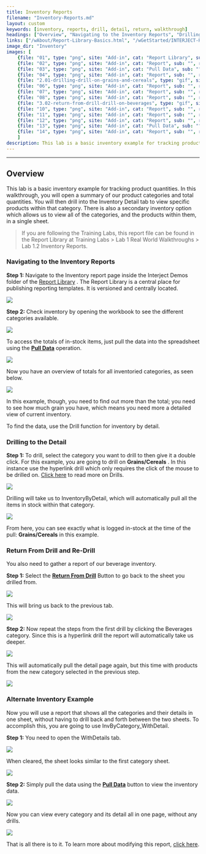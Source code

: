 ```yaml
---
title: Inventory Reports
filename: "Inventory-Reports.md"
layout: custom
keywords: [inventory, reports, drill, detail, return, walkthrough]
headings: ["Overview", "Navigating to the Inventory Reports", "Drilling to the Detail", "Return From Drill and Re-Drill", "Alternate Inventory Example"]
links: ["/wAbout/Report-Library-Basics.html", "/wGetStarted/INTERJECT-Ribbon-Menu-Items.html", "/wGetStarted/Drilling-Between-Reports.html", "/wGetStarted/INTERJECT-Ribbon-Menu-Items.html#return-from-drill", "/wGetStarted/INTERJECT-Ribbon-Menu-Items.html", "/wGetStarted/L-Modify-InventoryReport.html"]
image_dir: "Inventory"
images: [
	{file: "01", type: "png", site: "Add-in", cat: "Report Library", sub: "", report: "Interject Inventory Demo", ribbon: "Simple", config: ""}, 
	{file: "02", type: "png", site: "Add-in", cat: "Report", sub: "", report: "Inventory By Category", ribbon: "", config: ""}, 
	{file: "03", type: "png", site: "Add-in", cat: "Pull Data", sub: "", report: "Inventory By Category", ribbon: "Simple", config: ""}, 
	{file: "04", type: "png", site: "Add-in", cat: "Report", sub: "", report: "Inventory By Category", ribbon: "", config: ""}, 
	{file: "2.01-drilling-drill-on-grains-and-cereals", type: "gif", site: "Add-in", cat: "Progress Bar", sub: "", report: "Inventory By Category, Inventory Detail", ribbon: "Simple", config: ""}, 
	{file: "06", type: "png", site: "Add-in", cat: "Report", sub: "", report: "Inventory Detail", ribbon: "", config: ""}, 
	{file: "07", type: "png", site: "Add-in", cat: "Report", sub: "", report: "Inventory Detail", ribbon: "Simple", config: ""}, 
	{file: "08", type: "png", site: "Add-in", cat: "Report", sub: "", report: "Inventory By Category", ribbon: "", config: ""}, 
	{file: "3.02-return-from-drill-drill-on-beverages", type: "gif", site: "Add-in", cat: "Progress Bar", sub: "", report: "Inventory By Category, Inventory Detail", ribbon: "Simple", config: ""}, 
	{file: "10", type: "png", site: "Add-in", cat: "Report", sub: "", report: "Inventory Detail", ribbon: "", config: ""}, 
	{file: "11", type: "png", site: "Add-in", cat: "Report", sub: "", report: "Inventory Detail", ribbon: "", config: ""}, 
	{file: "12", type: "png", site: "Add-in", cat: "Report", sub: "", report: "Inventory By Category", ribbon: "", config: ""}, 
	{file: "13", type: "png", site: "Add-in", cat: "Pull Data", sub: "", report: "Inventory By Category", ribbon: "Simple", config: ""}, 
	{file: "14", type: "png", site: "Add-in", cat: "Report", sub: "", report: "Inventory By Category", ribbon: "", config: ""}
	]
description: This lab is a basic inventory example for tracking product quantities. In this walkthrough, you will open a summary of our product categories and total quantities. You will then drill into the Inventory Detail tab to view specific products within that category
---
```

* * *

## Overview

This lab is a basic inventory example for tracking product quantities. In this walkthrough, you will open a summary of our product categories and total quantities. You will then drill into the Inventory Detail tab to view specific products within that category. There is also a secondary inventory option which allows us to view all of the categories, and the products within them, in a single sheet.

<blockquote class=lab_info>
 If you are following the Training Labs, this report file can be found in the Report Library at Training Labs > Lab 1 Real World Walkthroughs > Lab 1.2 Inventory Reports.
</blockquote>

### Navigating to the Inventory Reports

**Step 1:** Navigate to the Inventory report page inside the Interject Demos folder of the [Report Library](/wAbout/Report-Library-Basics.html) . The Report Library is a central place for publishing reporting templates. It is versioned and centrally located.

![](/images/Inventory/01.png)
<br>

**Step 2:** Check inventory by opening the workbook to see the different categories available.

![](/images/Inventory/02.png)
<br>

To access the totals of in-stock items, just pull the data into the spreadsheet using the [**Pull Data**](/wGetStarted/INTERJECT-Ribbon-Menu-Items.html) operation.

![](/images/Inventory/03.png)
<br>

Now you have an overview of totals for all inventoried categories, as seen below.

![](/images/Inventory/04.png)
<br>

In this example, though, you need to find out more than the total; you need to see how much grain you have, which means you need more a detailed view of current inventory.

To find the data, use the Drill function for inventory by detail.

### Drilling to the Detail

**Step 1:** To drill, select the category you want to drill to then give it a double click. For this example, you are going to drill on **Grains/Cereals** . In this instance use the hyperlink drill which only requires the click of the mouse to be drilled on. [Click here](/wGetStarted/Drilling-Between-Reports.html) to read more on Drills.

![](/images/Inventory/2.01-drilling-drill-on-grains-and-cereals.gif)
<br>

Drilling will take us to InventoryByDetail, which will automatically pull all the items in stock within that category.

![](/images/Inventory/06.png)
<br>

From here, you can see exactly what is logged in-stock at the time of the pull: **Grains/Cereals** in this example.
### Return From Drill and Re-Drill

You also need to gather a report of our beverage inventory.

**Step 1:** Select the [**Return From Drill**](/wGetStarted/INTERJECT-Ribbon-Menu-Items.html#return-from-drill) Button to go back to the sheet you drilled from.

![](/images/Inventory/07.png)
<br>

This will bring us back to the previous tab.

![](/images/Inventory/08.png)
<br>

**Step 2:** Now repeat the steps from the first drill by clicking the Beverages category. Since this is a hyperlink drill the report will automatically take us deeper.

![](/images/Inventory/3.02-return-from-drill-drill-on-beverages.gif)
<br>

This will automatically pull the detail page again, but this time with products from the new category selected in the previous step.

![](/images/Inventory/10.png)
<br>

### Alternate Inventory Example

Now you will use a report that shows all the categories and their details in one sheet, without having to drill back and forth between the two sheets. To accomplish this, you are going to use InvByCategory_WithDetail.

**Step 1:** You need to open the WithDetails tab.

![](/images/Inventory/11.png)
<br>

When cleared, the sheet looks similar to the first category sheet.

![](/images/Inventory/12.png)
<br>

**Step 2:** Simply pull the data using the [**Pull Data**](/wGetStarted/INTERJECT-Ribbon-Menu-Items.html) button to view the inventory data.

![](/images/Inventory/13.png)
<br>

Now you can view every category and its detail all in one page, without any drills.

![](/images/Inventory/14.png)
<br>

That is all there is to it. To learn more about modifying this report, [click here](/wGetStarted/L-Modify-InventoryReport.html).
